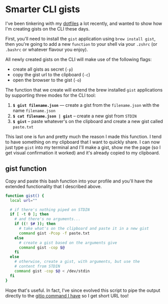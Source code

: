 # Smarter CLI gists

I've been tinkering with my [dotfiles](https://github.com/remy/dotfiles) a lot recently, and wanted to show how I'm creating gists on the CLI these days.

<!--more-->

First, you'll need to install the `gist` application using `brew install gist`, then you're going to add a new `function` to your shell via your `.zshrc` (or `.bashrc` or whatever flavour you enjoy).

All newly created gists on the CLI will make use of the following flags:

- create all gists as secret (`-p`)
- copy the gist url to the clipboard (`-c`)
- open the browser to the gist (`-o`)

The function that we create will extend the brew installed `gist` applications by supporting three modes for the CLI tool:

1. **`$ gist filename.json`** — create a gist from the `filename.json` with the name `filename.json`
2. **`$ cat filename.json | gist`** – create a new gist from `STDIN`
3. **`$ gist`** – paste whatever's on the clipboard and create a new gist called `paste.txt`

This last one is fun and pretty much the reason I made this function. I tend to have something on my clipboard that I want to quickly share. I can now just type `gist` into my terminal and I'll make a gist, show me the page (so I get visual confirmation it worked) and it's already copied to my clipboard.

## gist function

Copy and paste this bash function into your profile and you'll have the extended functionality that I described above.

```bash
function gist() {
  local url=""

  # if there's nothing piped on STDIN
  if [ -t 0 ]; then
    # and there's no arguments...
    if ((! $# )); then
      # take what's on the clipboard and paste it in a new gist
      command gist -Pcop -f paste.txt
    else
      # create a gist based on the arguments give
      command gist -cop $@
    fi
  else
    # otherwise, create a gist, with arguments, but use the
    # content from STDIN
    command gist -cop $@ < /dev/stdin
  fi
}
```

Hope that's useful. In fact, I've since evolved this script to pipe the output directly to the [gitio command I have](https://github.com/remy/dotfiles/blob/93f4390655db3930c5cde5b1f998dc8d0596a17a/.functions#L36-L50) so I get short URL too!
